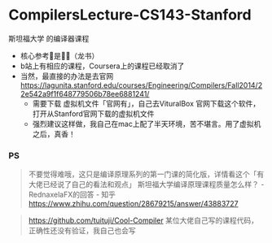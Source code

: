 # CompilersLecture-CS143-Stanford
斯坦福大学 的编译器课程

- 核心参考📖是🐲📖（龙书）
- b站上有相应的课程，Coursera上的课程已经取消了
- 当然，最直接的办法是去官网 https://lagunita.stanford.edu/courses/Engineering/Compilers/Fall2014/22e542a9f1f648779506b78ee6881241/
  - 需要下载 虚拟机文件「官网有」，自己去VituralBox 官网下载这个软件，打开从Stanford官网下载的虚拟机文件
  - 强烈建议这样做，我自己在mac上配了半天环境，苦不堪言。用了虚拟机之后，真香！



### PS
> 不要觉得难哦，这只是编译原理系列的第一门课的简化版，详情看这个「有大佬已经说了自己的看法和观点」
斯坦福大学编译原理课程质量怎么样？ - RednaxelaFX的回答 - 知乎
https://www.zhihu.com/question/28679215/answer/43883727

> https://github.com/tuituji/Cool-Compiler 某位大佬自己写的课程代码，正确性还没有验证，我自己也会写
